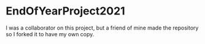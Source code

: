 ﻿# EndOfYearProject2021
I was a collaborator on this project, but a friend of mine made the repository so I forked it to have my own copy.
